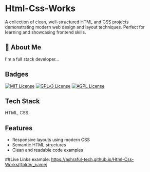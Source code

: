 
# Html-Css-Works

A collection of clean, well-structured HTML and CSS projects demonstrating modern web design and layout techniques.
Perfect for learning and showcasing frontend skills.


## 🚀 About Me
I'm a full stack developer...


## Badges
[![MIT License](https://img.shields.io/badge/License-MIT-green.svg)](https://choosealicense.com/licenses/mit/)
[![GPLv3 License](https://img.shields.io/badge/License-GPL%20v3-yellow.svg)](https://opensource.org/licenses/)
[![AGPL License](https://img.shields.io/badge/license-AGPL-blue.svg)](http://www.gnu.org/licenses/agpl-3.0)


## Tech Stack

HTML, CSS


## Features

- Responsive layouts using modern CSS
- Semantic HTML structures
- Clean and readable code examples

##Live Links
example: https://ashraful-tech.github.io/Html-Css-Works/[folder_name]
